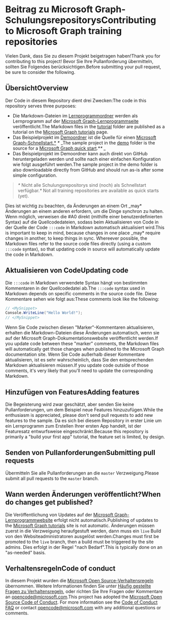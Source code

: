 # <a name="contributing-to-microsoft-graph-training-repositories"></a><span data-ttu-id="245a1-101">Beitrag zu Microsoft Graph-Schulungsrepositorys</span><span class="sxs-lookup"><span data-stu-id="245a1-101">Contributing to Microsoft Graph training repositories</span></span>

<span data-ttu-id="245a1-102">Vielen Dank, dass Sie zu diesem Projekt beigetragen haben!</span><span class="sxs-lookup"><span data-stu-id="245a1-102">Thank you for contributing to this project!</span></span> <span data-ttu-id="245a1-103">Bevor Sie Ihre Pullanforderung übermitteln, sollten Sie Folgendes berücksichtigen.</span><span class="sxs-lookup"><span data-stu-id="245a1-103">Before submitting your pull request, be sure to consider the following.</span></span>

## <a name="overview"></a><span data-ttu-id="245a1-104">Übersicht</span><span class="sxs-lookup"><span data-stu-id="245a1-104">Overview</span></span>

<span data-ttu-id="245a1-105">Der Code in diesem Repository dient drei Zwecken:</span><span class="sxs-lookup"><span data-stu-id="245a1-105">The code in this repository serves three purposes:</span></span>

- <span data-ttu-id="245a1-106">Die Markdown-Dateien im [Lernprogrammordner](/tutorial) werden als Lernprogramm auf der [Microsoft Graph-Lernprogrammseite](https://docs.microsoft.com/graph/tutorials) veröffentlicht.</span><span class="sxs-lookup"><span data-stu-id="245a1-106">The Markdown files in the [tutorial](/tutorial) folder are published as a tutorial on the [Microsoft Graph tutorials](https://docs.microsoft.com/graph/tutorials) page.</span></span>
- <span data-ttu-id="245a1-107">Das Beispielprojekt im [Demoordner](/demo) ist die Quelle für einen [Microsoft Graph-Schnellstart.\*](https://developer.microsoft.com/graph/quick-start) *\** _</span><span class="sxs-lookup"><span data-stu-id="245a1-107">The sample project in the [demo](/demo) folder is the source for a [Microsoft Graph quick start](https://developer.microsoft.com/graph/quick-start).\**\** _</span></span>
- <span data-ttu-id="245a1-108">Das Beispielprojekt im Demoordner kann auch direkt von GitHub heruntergeladen werden und sollte nach einer einfachen Konfiguration wie folgt ausgeführt werden.</span><span class="sxs-lookup"><span data-stu-id="245a1-108">The sample project in the demo folder is also downloadable directly from GitHub and should run as-is after some simple configuration.</span></span>

> <span data-ttu-id="245a1-109">_*\**_ Nicht alle Schulungsrepositorys sind (noch) als Schnellstart verfügbar.</span><span class="sxs-lookup"><span data-stu-id="245a1-109">_*\**_ Not all training repositories are available as quick starts (yet).</span></span>

<span data-ttu-id="245a1-110">Dies ist wichtig zu beachten, da Änderungen an einem Ort _may\* Änderungen an einem anderen erfordern, um die Dinge synchron zu halten. Wenn möglich, verweisen die #A0 direkt (mithilfe einer benutzerdefinierten Syntax) auf die Quellcodedateien, sodass beim Aktualisieren von Code in der Quelle der Code `:::code` in Markdown automatisch aktualisiert wird.</span><span class="sxs-lookup"><span data-stu-id="245a1-110">This is important to keep in mind, because changes in one place _may\* require changes in another, to keep things in sync. Whereever possible, the Markdown files refer to the source code files directly (using a custom `:::code` syntax), so that updating code in source will automatically update the code in Markdown.</span></span>

## <a name="updating-code"></a><span data-ttu-id="245a1-111">Aktualisieren von Code</span><span class="sxs-lookup"><span data-stu-id="245a1-111">Updating code</span></span>

<span data-ttu-id="245a1-112">Die `:::code` in Markdown verwendete Syntax hängt von bestimmten Kommentaren in der Quellcodedatei ab.</span><span class="sxs-lookup"><span data-stu-id="245a1-112">The `:::code` syntax used in Markdown depends on specific comments in the source code file.</span></span> <span data-ttu-id="245a1-113">Diese Kommentare sehen wie folgt aus:</span><span class="sxs-lookup"><span data-stu-id="245a1-113">These comments look like the following:</span></span>

```csharp
// <MySnippet>
Console.WriteLine("Hello World!");
// </MySnippet>
```

<span data-ttu-id="245a1-114">Wenn Sie Code zwischen diesen "Marker"-Kommentaren aktualisieren, erhalten die Markdown-Dateien diese Änderungen automatisch, wenn sie auf der Microsoft Graph-Dokumentationswebsite veröffentlicht werden.</span><span class="sxs-lookup"><span data-stu-id="245a1-114">If you update code between these "marker" comments, the Markdown files will automatically get those changes when published to the Microsoft Graph documentation site.</span></span> <span data-ttu-id="245a1-115">Wenn Sie Code außerhalb dieser Kommentare aktualisieren, ist es sehr wahrscheinlich, dass Sie den entsprechenden Markdown aktualisieren müssen.</span><span class="sxs-lookup"><span data-stu-id="245a1-115">If you update code outside of those comments, it's very likely that you'll need to update the corresponding Markdown.</span></span>

## <a name="adding-features"></a><span data-ttu-id="245a1-116">Hinzufügen von Features</span><span class="sxs-lookup"><span data-stu-id="245a1-116">Adding features</span></span>

<span data-ttu-id="245a1-117">Die Begeisterung wird zwar geschätzt, aber senden Sie keine Pullanforderungen, um dem Beispiel neue Features hinzuzufügen.</span><span class="sxs-lookup"><span data-stu-id="245a1-117">While the enthusiasm is appreciated, please don't send pull requests to add new features to the sample.</span></span> <span data-ttu-id="245a1-118">Da es sich bei diesem Repository in erster Linie um ein Lernprogramm zum Erstellen Ihrer ersten App handelt, ist der Featuresatz entwurfsweise eingeschränkt.</span><span class="sxs-lookup"><span data-stu-id="245a1-118">Because this repository is primarily a "build your first app" tutorial, the feature set is limited, by design.</span></span>

## <a name="submitting-pull-requests"></a><span data-ttu-id="245a1-119">Senden von Pullanforderungen</span><span class="sxs-lookup"><span data-stu-id="245a1-119">Submitting pull requests</span></span>

<span data-ttu-id="245a1-120">Übermitteln Sie alle Pullanforderungen an die `master` Verzweigung.</span><span class="sxs-lookup"><span data-stu-id="245a1-120">Please submit all pull requests to the `master` branch.</span></span>

## <a name="when-do-changes-get-published"></a><span data-ttu-id="245a1-121">Wann werden Änderungen veröffentlicht?</span><span class="sxs-lookup"><span data-stu-id="245a1-121">When do changes get published?</span></span>

<span data-ttu-id="245a1-122">Die Veröffentlichung von Updates auf der [Microsoft Graph-Lernprogrammwebsite](https://docs.microsoft.com/graph/tutorials) erfolgt nicht automatisch.</span><span class="sxs-lookup"><span data-stu-id="245a1-122">Publishing of updates to the [Microsoft Graph tutorials](https://docs.microsoft.com/graph/tutorials) site is not automatic.</span></span> <span data-ttu-id="245a1-123">Änderungen müssen zuerst in die Verzweigung heraufgestuft werden, dann muss ein `live` Build von den Websiteadministratoren ausgelöst werden.</span><span class="sxs-lookup"><span data-stu-id="245a1-123">Changes must first be promoted to the `live` branch, then a build must be triggered by the site admins.</span></span> <span data-ttu-id="245a1-124">Dies erfolgt in der Regel "nach Bedarf".</span><span class="sxs-lookup"><span data-stu-id="245a1-124">This is typically done on an "as-needed" basis.</span></span>

## <a name="code-of-conduct"></a><span data-ttu-id="245a1-125">Verhaltensregeln</span><span class="sxs-lookup"><span data-stu-id="245a1-125">Code of conduct</span></span>

<span data-ttu-id="245a1-p106">In diesem Projekt wurden die [Microsoft Open Source-Verhaltensregeln](https://opensource.microsoft.com/codeofconduct/) übernommen. Weitere Informationen finden Sie unter [Häufig gestellte Fragen zu Verhaltensregeln](https://opensource.microsoft.com/codeofconduct/faq/), oder richten Sie Ihre Fragen oder Kommentare an [opencode@microsoft.com](mailto:opencode@microsoft.com).</span><span class="sxs-lookup"><span data-stu-id="245a1-p106">This project has adopted the [Microsoft Open Source Code of Conduct](https://opensource.microsoft.com/codeofconduct/). For more information see the [Code of Conduct FAQ](https://opensource.microsoft.com/codeofconduct/faq/) or contact [opencode@microsoft.com](mailto:opencode@microsoft.com) with any additional questions or comments.</span></span>
